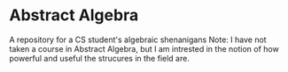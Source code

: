 # Abstract Algebra
A repository for a CS student's algebraic shenanigans 
Note: I have not taken a course in Abstract Algebra, but I am intrested in the notion of how powerful and useful the strucures in the field are.
